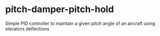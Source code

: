 # pitch-damper-pitch-hold
Simple PID controller to maintain a given pitch angle of an aircraft using elevators deflections
